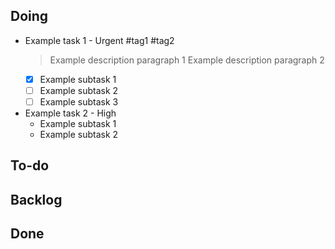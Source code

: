 ## **Doing**

- Example task 1 - Urgent #tag1 #tag2
  > Example description paragraph 1
  > Example description paragraph 2
  - [x] Example subtask 1
  - [ ] Example subtask 2
  - [ ] Example subtask 3

- Example task 2 - High
  - Example subtask 1
  - Example subtask 2

## **To-do**


## **Backlog**


## **Done**


